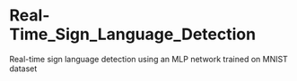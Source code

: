 # Real-Time_Sign_Language_Detection
Real-time sign language detection using an MLP network trained on MNIST dataset
